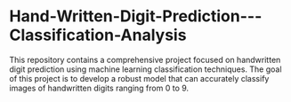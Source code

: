 # Hand-Written-Digit-Prediction---Classification-Analysis
This repository contains a comprehensive project focused on handwritten digit prediction using machine learning classification techniques. The goal of this project is to develop a robust model that can accurately classify images of handwritten digits ranging from 0 to 9.
